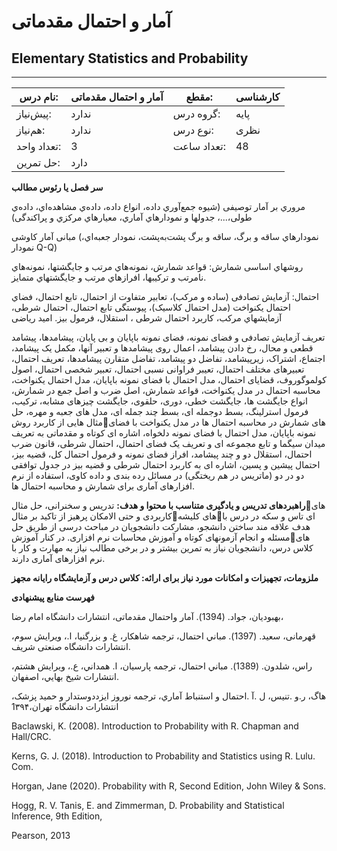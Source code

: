 # آمار و احتمال م‍قدماتی
## Elementary Statistics and Probability
_______________________________________________________________________________
| نام درس:    | آمار و احتمال م‍قدماتی | مقطع:       | کارشناسی |
| ----------- | ---------------------- | ----------- | -------- |
| پیش‌نیاز:   | ندارد                  | گروه درس:   | پایه     |
| هم‌نیاز:    | ندارد                  | نوع درس:    | نظری     |
| تعداد واحد: | 3                      | تعداد ساعت: | 48       |
| حل تمرین:   |  دارد                  |             |          |

**سر فصل یا رئوس مطالب**

مروري بر آمار توصیفی (شیوه جمع‌آوري داده، انواع داده، داده‌ي مشاهده‌اي، داده‌ي طولی،...، جدولها و نمودارهاي آماري، معیارهاي مرکزي و پراکندگی)

مبانی آمار کاوشی (نمودارهاي ساقه و برگ، ساقه و برگ پشت‌به‌پشت، نمودار جعبه‌اي، نمودار Q-Q)

روشهاي اساسی شمارش: قواعد شمارش، نمونه‌هاي مرتب و جایگشتها، نمونه‌هاي نامرتب و ترکیبها، افرازهاي مرتب و جایگشتهاي متمایز.

احتمال: آزمایش تصادفی (ساده و مرکب)، تعابیر متفاوت از احتمال، تابع احتمال، فضاي احتمال یکنواخت (مدل احتمال کلاسیک)، پیوستگی تابع احتمال، احتمال شرطی، آزمایشهاي مرکب، کاربرد احتمال شرطی ، استقلال، فرمول بیز. امید ریاضی

تعریف آزمایش تصادفی و فضای نمونه، فضای نمونه باپایان و بی پایان، پیشامدها، پیشامد قطعی و محال، رخ دادن پیشامد، اعمال روی پیشامدها و تعبیر آنها، مکمل یک پیشامد، اجتماع، اشتراک، زیرپیشامد، تفاضل دو پیشامد، تفاضل متقارن پیشامدها، تعریف احتمال، تعبیرهای مختلف احتمال، تعیبر فراوانی نسبی احتمال، تعبیر شخصی احتمال، اصول کولموگوروف، قضایای احتمال، مدل احتمال با فضای نمونه باپایان، مدل احتمال یکنواخت، محاسبه احتمال در مدل یکنواخت، قواعد شمارش، اصل ضرب و اصل جمع در شمارش، انواع جایگشت ها، جایگشت خطی، دوری،  حلقوی، جایگشت چیزهای مشابه، ترکیب،  فرمول استرلینگ، بسط دوجمله ای، بسط چند جمله ای،  مدل های جعبه و مهره، حل مثال هایی از کاربرد روشهای شمارش در محاسبه احتمال ها در مدل یکنواخت با فضای نمونه باپایان، مدل احتمال با فضای نمونه دلخواه، اشاره ای کوتاه و مقدماتی به تعریف  میدان سیگما و تابع مجموعه ای و تعریف یک فضای احتمال، احتمال شرطی، قانون ضرب احتمال، استقلال دو و چند پیشامد،  افراز فضای نمونه و فرمول احتمال کل، قضیه بیز، احتمال پیشین و پسین، اشاره ای به کاربرد  احتمال شرطی و قضیه بیز  در جدول توافقی دو در دو (ماتریس در هم ریختگی) در مسائل رده بندی و داده کاوی،  استفاده از نرم افزارهای آماری برای شمارش و محاسبه احتمال ها. 

**راهبردهای تدریس و یادگیری متناسب با محتوا و هدف:**   تدریس و سخنرانی،  حل مثالهای کاربردی و حتی الامکان پرهیز از تاکید بر مثالهای کلیشهای تاس و سکه در درس  با هدف علاقه مند ساختن دانشجو، مشارکت دانشجویان در مباحث درسی از طریق حل مسئله و انجام آزمونهای کوتاه و آموزش محاسبات نرم افزاری. در کنار آموزشهای کلاس درس، دانشجویان نیاز  به تمرین بیشتر و در برخی مطالب نیاز به مهارت و کار با نرم افزارهای آماری دارند.  

**ملزومات، تجهیزات و امکانات مورد نیاز برای ارائه:  کلاس درس و آزمایشگاه رایانه مجهز**

**فهرست منابع پیشنهادی**

بهبودیان، جواد. (1394). آمار واحتمال مقدماتی، انتشارات دانشگاه امام رضا، 

قهرمانی، سعید. (1397).  مباني احتمال،  ترجمه شاهکار، غ. و بزرگنیا، ا.، ویرایش سوم، انتشارات دانشگاه صنعتی شریف.  

راس، شلدون. (1389).  مباني احتمال، ترجمه پارسيان، ا.  همداني، ع.، ويرايش هشتم، انتشارات شيخ بهايي، اصفهان. 

هاگ، ر.و .تنیس، ل .آ .احتمال و استنباط آماري، ترجمه نوروز ایزددوستدار و حمید پزشک، انتشارات دانشگاه تهران،1۳۹۴

Baclawski, K. (2008). Introduction to Probability with R. Chapman and Hall/CRC.

Kerns, G. J. (2018). Introduction to Probability and Statistics using R. Lulu. Com.

Horgan, Jane (2020). Probability with R, Second Edition, John Wiley & Sons.

Hogg, R. V. Tanis, E. and Zimmerman, D. Probability and Statistical Inference, 9th Edition, 

Pearson, 2013 
